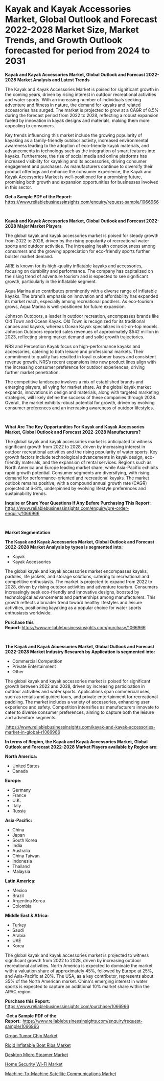 <p><h1>Kayak and Kayak Accessories Market, Global Outlook and Forecast 2022-2028 Market Size, Market Trends, and Growth Outlook forecasted for period from 2024 to 2031</h1></p><p><strong>Kayak and Kayak Accessories Market, Global Outlook and Forecast 2022-2028 Market Analysis and Latest Trends</strong></p>
<p><p>The Kayak and Kayak Accessories Market is poised for significant growth in the coming years, driven by rising interest in outdoor recreational activities and water sports. With an increasing number of individuals seeking adventure and fitness in nature, the demand for kayaks and related accessories has surged. The market is projected to grow at a CAGR of 8.5% during the forecast period from 2022 to 2028, reflecting a robust expansion fueled by innovation in kayak designs and materials, making them more appealing to consumers.</p><p>Key trends influencing this market include the growing popularity of kayaking as a family-friendly outdoor activity, increased environmental awareness leading to the adoption of eco-friendly kayak materials, and advancements in technology such as the integration of smart features into kayaks. Furthermore, the rise of social media and online platforms has increased visibility for kayaking and its accessories, driving consumer engagement and purchases. As manufacturers continue to diversify their product offerings and enhance the consumer experience, the Kayak and Kayak Accessories Market is well-positioned for a promising future, promising both growth and expansion opportunities for businesses involved in this sector.</p></p>
<p><strong>Get a Sample PDF of the Report:&nbsp;</strong> <a href="https://www.reliablebusinessinsights.com/enquiry/request-sample/1066966?utm_campaign=102&utm_medium=2&utm_source=Github&utm_content=ia&utm_term=11102024&utm_id=kayak-and-kayak-accessories-market-global-outlook-and-forecast-2022-2028">https://www.reliablebusinessinsights.com/enquiry/request-sample/1066966</a></p>
<p>&nbsp;</p>
<p><strong>Kayak and Kayak Accessories Market, Global Outlook and Forecast 2022-2028 Major Market Players</strong></p>
<p><p>The global kayak and kayak accessories market is poised for steady growth from 2022 to 2028, driven by the rising popularity of recreational water sports and outdoor activities. The increasing health consciousness among consumers and the growing appreciation for eco-friendly sports further bolster market demand.</p><p>AIRE is known for its high-quality inflatable kayaks and accessories, focusing on durability and performance. The company has capitalized on the rising trend of adventure tourism and is expected to see significant growth, particularly in the inflatable segment.</p><p>Aqua Marina also contributes prominently with a diverse range of inflatable kayaks. The brand’s emphasis on innovation and affordability has expanded its market reach, especially among recreational paddlers. As eco-tourism grows, Aqua Marina is well-positioned for future expansion.</p><p>Johnson Outdoors, a leader in outdoor recreation, encompasses brands like Old Town and Ocean Kayak. Old Town is recognized for its traditional canoes and kayaks, whereas Ocean Kayak specializes in sit-on-top models. Johnson Outdoors reported sales revenues of approximately $542 million in 2023, reflecting strong market demand and solid growth trajectories.</p><p>NRS and Perception Kayak focus on high-performance kayaks and accessories, catering to both leisure and professional markets. Their commitment to quality has resulted in loyal customer bases and consistent revenue growth. NRS’s recent expansions into new product lines align with the increasing consumer preference for outdoor experiences, driving further market penetration.</p><p>The competitive landscape involves a mix of established brands and emerging players, all vying for market share. As the global kayak market expands, innovations in design and materials, along with targeted marketing strategies, will likely define the success of these companies through 2028. Overall, the market exhibits robust potential for growth, driven by evolving consumer preferences and an increasing awareness of outdoor lifestyles.</p></p>
<p>&nbsp;</p>
<p><strong>What Are The Key Opportunities For Kayak and Kayak Accessories Market, Global Outlook and Forecast 2022-2028 Manufacturers?</strong></p>
<p><p>The global kayak and kayak accessories market is anticipated to witness significant growth from 2022 to 2028, driven by increasing interest in outdoor recreational activities and the rising popularity of water sports. Key growth factors include technological advancements in kayak design, eco-friendly materials, and the expansion of rental services. Regions such as North America and Europe leading market share, while Asia-Pacific exhibits rapid growth potential. Consumer segments are diversifying, with rising demand for performance-oriented and recreational kayaks. The market outlook remains positive, with a compound annual growth rate (CAGR) projected at 6-8%, underpinned by evolving lifestyle preferences and sustainability trends.</p></p>
<p><strong>Inquire or Share Your Questions If Any Before Purchasing This Report:</strong> <a href="https://www.reliablebusinessinsights.com/enquiry/pre-order-enquiry/1066966?utm_campaign=102&utm_medium=2&utm_source=Github&utm_content=ia&utm_term=11102024&utm_id=kayak-and-kayak-accessories-market-global-outlook-and-forecast-2022-2028">https://www.reliablebusinessinsights.com/enquiry/pre-order-enquiry/1066966</a></p>
<p>&nbsp;</p>
<p><strong>Market Segmentation</strong></p>
<p><strong>The Kayak and Kayak Accessories Market, Global Outlook and Forecast 2022-2028 Market Analysis by types is segmented into:</strong></p>
<p><ul><li>Kayak</li><li>Kayak Accessories</li></ul></p>
<p><p>The global kayak and kayak accessories market encompasses kayaks, paddles, life jackets, and storage solutions, catering to recreational and competitive enthusiasts. The market is projected to expand from 2022 to 2028, driven by rising outdoor activities and adventure tourism. Consumers increasingly seek eco-friendly and innovative designs, boosted by technological advancements and partnerships among manufacturers. This growth reflects a broader trend toward healthy lifestyles and leisure activities, positioning kayaking as a popular choice for water sports enthusiasts worldwide.</p></p>
<p><strong>Purchase this Report:&nbsp;</strong><a href="https://www.reliablebusinessinsights.com/purchase/1066966?utm_campaign=102&utm_medium=2&utm_source=Github&utm_content=ia&utm_term=11102024&utm_id=kayak-and-kayak-accessories-market-global-outlook-and-forecast-2022-2028">https://www.reliablebusinessinsights.com/purchase/1066966</a></p>
<p>&nbsp;</p>
<p><strong>The Kayak and Kayak Accessories Market, Global Outlook and Forecast 2022-2028 Market Industry Research by Application is segmented into:</strong></p>
<p><ul><li>Commercial Competition</li><li>Private Entertainment</li><li>Other</li></ul></p>
<p><p>The global kayak and kayak accessories market is poised for significant growth between 2022 and 2028, driven by increasing participation in outdoor activities and water sports. Applications span commercial uses, such as rentals and guided tours, and private entertainment for recreational paddling. The market includes a variety of accessories, enhancing user experience and safety. Competition intensifies as manufacturers innovate to cater to diverse consumer preferences, aiming to capture both the leisure and adventure segments.</p></p>
<p><a href="https://www.reliablebusinessinsights.com/kayak-and-kayak-accessories-market-in-global-r1066966?utm_campaign=102&utm_medium=2&utm_source=Github&utm_content=ia&utm_term=11102024&utm_id=kayak-and-kayak-accessories-market-global-outlook-and-forecast-2022-2028">&nbsp;https://www.reliablebusinessinsights.com/kayak-and-kayak-accessories-market-in-global-r1066966</a></p>
<p><strong>In terms of Region, the Kayak and Kayak Accessories Market, Global Outlook and Forecast 2022-2028 Market Players available by Region are:</strong></p>
<p>
    <p> <strong> North America: </strong>
        <ul>
            <li>United States</li>
            <li>Canada</li>
        </ul>
        </p> 
    <p> <strong> Europe: </strong>
        <ul>
            <li>Germany</li>
            <li>France</li>
            <li>U.K.</li>
            <li>Italy</li>
            <li>Russia</li>
        </ul>
        </p> 
    <p> <strong> Asia-Pacific: </strong>
        <ul>
            <li>China</li>
            <li>Japan</li>
            <li>South Korea</li>
            <li>India</li>
            <li>Australia</li>
            <li>China Taiwan</li>
            <li>Indonesia</li>
            <li>Thailand</li>
            <li>Malaysia</li>
        </ul>
        </p> 
    <p> <strong> Latin America: </strong>
        <ul>
            <li>Mexico</li>
            <li>Brazil</li>
            <li>Argentina Korea</li>
            <li>Colombia</li>
        </ul>
        </p> 
    <p> <strong> Middle East & Africa: </strong>
        <ul>
            <li>Turkey</li>
            <li>Saudi</li>
            <li>Arabia</li>
            <li>UAE</li>
            <li>Korea</li>
        </ul>
    </p>
    </p>
<p><p>The global kayak and kayak accessories market is projected to witness significant growth from 2022 to 2028, driven by increasing outdoor recreational activities. North America is expected to dominate the market with a valuation share of approximately 45%, followed by Europe at 25%, and Asia-Pacific at 20%. The USA, as a key contributor, represents about 35% of the North American market. China's emerging interest in water sports is expected to capture an additional 10% market share within the APAC region.</p></p>
<p><strong>Purchase this Report: </strong><a href="https://www.reliablebusinessinsights.com/purchase/1066966?utm_campaign=102&utm_medium=2&utm_source=Github&utm_content=ia&utm_term=11102024&utm_id=kayak-and-kayak-accessories-market-global-outlook-and-forecast-2022-2028">https://www.reliablebusinessinsights.com/purchase/1066966</a></p>
<p>&nbsp;<strong>Get a Sample PDF of the Report:&nbsp;&nbsp;</strong><a href="https://www.reliablebusinessinsights.com/enquiry/request-sample/1066966?utm_campaign=102&utm_medium=2&utm_source=Github&utm_content=ia&utm_term=11102024&utm_id=kayak-and-kayak-accessories-market-global-outlook-and-forecast-2022-2028">https://www.reliablebusinessinsights.com/enquiry/request-sample/1066966</a></p>
<p><strong></strong></p>
<p><p><a href="https://www.linkedin.com/pulse/organ-tumor-chip-market-share-analysis-growth-trends-xpnbe?utm_campaign=102&utm_medium=2&utm_source=Github&utm_content=ia&utm_term=11102024&utm_id=kayak-and-kayak-accessories-market-global-outlook-and-forecast-2022-2028">Organ Tumor Chip Market</a></p><p><a href="https://www.linkedin.com/pulse/emerging-trends-rigid-inflatable-boat-ribs-market-detailed-1t8zf?utm_campaign=102&utm_medium=2&utm_source=Github&utm_content=ia&utm_term=11102024&utm_id=kayak-and-kayak-accessories-market-global-outlook-and-forecast-2022-2028">Rigid Inflatable Boat Ribs Market</a></p><p><a href="https://www.linkedin.com/pulse/global-desktop-micro-steamer-market-landscape-future-trends-n511f?utm_campaign=102&utm_medium=2&utm_source=Github&utm_content=ia&utm_term=11102024&utm_id=kayak-and-kayak-accessories-market-global-outlook-and-forecast-2022-2028">Desktop Micro Steamer Market</a></p><p><a href="https://issuu.com/reportprime-2/docs/home-security-wi-fi-market-size-203_b6ed659cab7188?utm_campaign=102&utm_medium=2&utm_source=Github&utm_content=ia&utm_term=11102024&utm_id=kayak-and-kayak-accessories-market-global-outlook-and-forecast-2022-2028">Home Security Wi-Fi Market</a></p><p><a href="https://issuu.com/reportprime-2/docs/machine-to-machine-satellite-commun_8ab0399c8e5cb5?utm_campaign=102&utm_medium=2&utm_source=Github&utm_content=ia&utm_term=11102024&utm_id=kayak-and-kayak-accessories-market-global-outlook-and-forecast-2022-2028">Machine-To-Machine Satellite Communications Market</a></p></p>